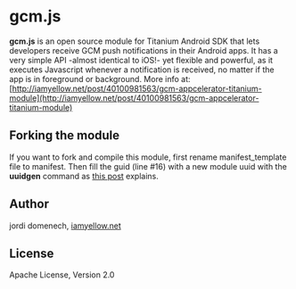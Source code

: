 # gcm.js

**gcm.js** is an open source module for Titanium Android SDK that lets developers receive GCM push notifications in their Android apps.
It has a very simple API -almost identical to iOS!- yet flexible and powerful, as it executes Javascript whenever a notification is received, no matter if the app is in foreground or background. More info at:
[http://iamyellow.net/post/40100981563/gcm-appcelerator-titanium-module](http://iamyellow.net/post/40100981563/gcm-appcelerator-titanium-module)

## Forking the module

If you want to fork and compile this module, first rename manifest_template file to manifest.
Then fill the guid (line #16) with a new module uuid with the **uuidgen** command as [this post](http://developer.appcelerator.com/blog/2011/09/module-verification.html) explains.

## Author

jordi domenech, [iamyellow.net](http://iamyellow.net)

## License

Apache License, Version 2.0